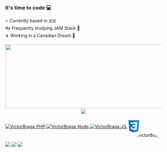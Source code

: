### It's time to code 💻

 ⭐ Currently based in 🇧🇷 <br> 👓 Frequently studying JAM Stack 📖 <br> ✈️ Working in a Canadian Dream 🍁 

<div align="center">
  <a href="https://github.com/rafaballerini">
  <img height="205px" width="540px" src="https://github-readme-stats.vercel.app/api?username=victorbraga8&show_icons=true&theme=slateorange&include_all_commits=true&count_private=true&hide=prs,stars&"/>
  <img height="205px" width="auto" src="https://github-readme-stats.vercel.app/api/top-langs/?username=victorbraga8&layout=default&langs_count=3&theme=slateorange"/>
</div>
  
<div style="display: inline_block"><br>
  <img align="center" alt="VictorBraga-PHP" height="60" width="60" src="https://cdn.jsdelivr.net/gh/devicons/devicon/icons/php/php-plain.svg">
  <img align="center" alt="VictorBraga-Node" height="80" width="80" src="https://cdn.jsdelivr.net/gh/devicons/devicon/icons/nodejs/nodejs-original-wordmark.svg">
  <img align="center" alt="VictorBraga-JS" height="40" width="40" src="https://cdn.jsdelivr.net/gh/devicons/devicon/icons/javascript/javascript-plain.svg">
  <img align="center" alt="VictorBraga-CSS" height="40" width="40" src="https://raw.githubusercontent.com/devicons/devicon/master/icons/css3/css3-original.svg">    
  <img align="right" alt="VictorBraga" height="150" style="border-radius:50px;" src="https://victorbraga.com.br/img/LOGO-AFTER.png?width=676&height=676">
</div>  

  ##
  
<div> 
  <a href="https://instagram.com/vbragadesigner" target="_blank"><img src="https://img.shields.io/badge/-Instagram-%23E4405F?style=for-the-badge&logo=instagram&logoColor=white" target="_blank"></a>
  <a href = "mailto:contato@victorbraga.com.br"><img src="https://img.shields.io/badge/Gmail-D14836?style=for-the-badge&logo=gmail&logoColor=white" target="_blank"></a>
  <a href="https://www.linkedin.com/in/victor-braga-2a204a23" target="_blank"><img src="https://img.shields.io/badge/-LinkedIn-%230077B5?style=for-the-badge&logo=linkedin&logoColor=white" target="_blank"></a> 
 
</div>  
  
  
